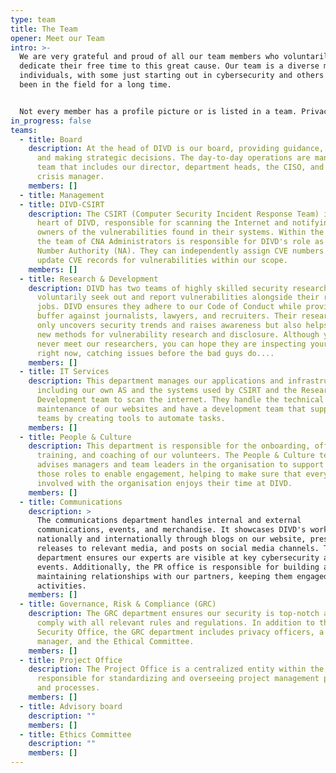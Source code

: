 ```yaml
---
type: team
title: The Team
opener: Meet our Team
intro: >-
  We are very grateful and proud of all our team members who voluntarily
  dedicate their free time to this great cause. Our team is a diverse mix of
  individuals, with some just starting out in cybersecurity and others who have
  been in the field for a long time.


  Not every member has a profile picture or is listed in a team. Privacy matters!
in_progress: false
teams:
  - title: Board
    description: At the head of DIVD is our board, providing guidance, direction,
      and making strategic decisions. The day-to-day operations are managed by a
      team that includes our director, department heads, the CISO, and the
      crisis manager.
    members: []
  - title: Management
  - title: DIVD-CSIRT
    description: The CSIRT (Computer Security Incident Response Team) is the beating
      heart of DIVD, responsible for scanning the Internet and notifying system
      owners of the vulnerabilities found in their systems. Within the CSIRT,
      the team of CNA Administrators is responsible for DIVD's role as CVE
      Number Authority (NA). They can independently assign CVE numbers and
      update CVE records for vulnerabilities within our scope.
    members: []
  - title: Research & Development
    description: DIVD has two teams of highly skilled security researchers who
      voluntarily seek out and report vulnerabilities alongside their regular
      jobs. DIVD ensures they adhere to our Code of Conduct while providing a
      buffer against journalists, lawyers, and recruiters. Their research not
      only uncovers security trends and raises awareness but also helps develop
      new methods for vulnerability research and disclosure. Although you may
      never meet our researchers, you can hope they are inspecting your systems
      right now, catching issues before the bad guys do....
    members: []
  - title: IT Services
    description: This department manages our applications and infrastructure,
      including our own AS and the systems used by CSIRT and the Research &
      Development team to scan the internet. They handle the technical
      maintenance of our websites and have a development team that supports the
      teams by creating tools to automate tasks.
    members: []
  - title: People & Culture
    description: This department is responsible for the onboarding, offboarding,
      training, and coaching of our volunteers. The People & Culture team
      advises managers and team leaders in the organisation to support people in
      those roles to enable engagement, helping to make sure that everyone
      involved with the organisation enjoys their time at DIVD.
    members: []
  - title: Communications
    description: >
      The communications department handles internal and external
      communications, events, and merchandise. It showcases DIVD's work both
      nationally and internationally through blogs on our website, press
      releases to relevant media, and posts on social media channels. This
      department ensures our experts are visible at key cybersecurity and hacker
      events. Additionally, the PR office is responsible for building and
      maintaining relationships with our partners, keeping them engaged with our
      activities.
    members: []
  - title: Governance, Risk & Compliance (GRC)
    description: The GRC department ensures our security is top-notch and that we
      comply with all relevant rules and regulations. In addition to the
      Security Office, the GRC department includes privacy officers, a crisis
      manager, and the Ethical Committee.
    members: []
  - title: Project Office
    description: The Project Office is a centralized entity within the DIVD
      responsible for standardizing and overseeing project management practices
      and processes.
    members: []
  - title: Advisory board
    description: ""
    members: []
  - title: Ethics Committee
    description: ""
    members: []
---
```

